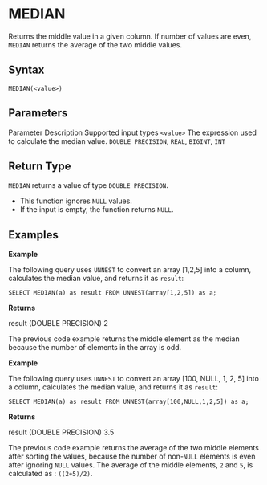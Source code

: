 # [](#median)MEDIAN

Returns the middle value in a given column. If number of values are even, `MEDIAN` returns the average of the two middle values.

## [](#syntax)Syntax

```
MEDIAN(<value>)
```

## [](#parameters)Parameters

Parameter Description Supported input types `<value>` The expression used to calculate the median value. `DOUBLE PRECISION`, `REAL`, `BIGINT`, `INT`

## [](#return-type)Return Type

`MEDIAN` returns a value of type `DOUBLE PRECISION`.

- This function ignores `NULL` values.
- If the input is empty, the function returns `NULL`.

## [](#examples)Examples

**Example**

The following query uses `UNNEST` to convert an array \[1,2,5] into a column, calculates the median value, and returns it as `result`:

```
SELECT MEDIAN(a) as result FROM UNNEST(array[1,2,5]) as a;
```

**Returns**

result (DOUBLE PRECISION) 2

The previous code example returns the middle element as the median because the number of elements in the array is odd.

**Example**

The following query uses `UNNEST` to convert an array \[100, NULL, 1, 2, 5] into a column, calculates the median value, and returns it as `result`:

```
SELECT MEDIAN(a) as result FROM UNNEST(array[100,NULL,1,2,5]) as a;
```

**Returns**

result (DOUBLE PRECISION) 3.5

The previous code example returns the average of the two middle elements after sorting the values, because the number of non-`NULL` elements is even after ignoring `NULL` values. The average of the middle elements, `2` and `5`, is calculated as : `((2+5)/2)`.